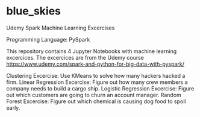 # blue_skies
Udemy Spark Machine Learning Excercises

Programming Language: PySpark

This repository contains 4 Jupyter Notebooks with machine learning excercices. The excercices are from 
the Udemy course https://www.udemy.com/spark-and-python-for-big-data-with-pyspark/

Clustering Excercise: Use KMeans to solve how many hackers hacked a firm.
Linear Regression Excercise: Figure out how many crew members a company needs to build a cargo ship.
Logistic Regression Excercise: Figure out which customers are going to churn an account manager.
Random Forest Excercise: Figure out which chemical is causing dog food to spoil early.

